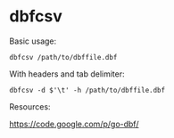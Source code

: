# dbfcsv

Basic usage:

```
dbfcsv /path/to/dbffile.dbf
```

With headers and tab delimiter:

```
dbfcsv -d $'\t' -h /path/to/dbffile.dbf 
```

Resources:

https://code.google.com/p/go-dbf/